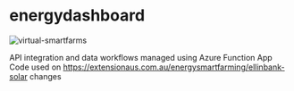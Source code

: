 # energydashboard

![virtual-smartfarms](https://user-images.githubusercontent.com/77089551/131777224-e6326654-83d7-45e5-ae4a-bacb0ec66e5d.png)

API integration and data workflows managed using Azure Function App
Code used on https://extensionaus.com.au/energysmartfarming/ellinbank-solar changes
